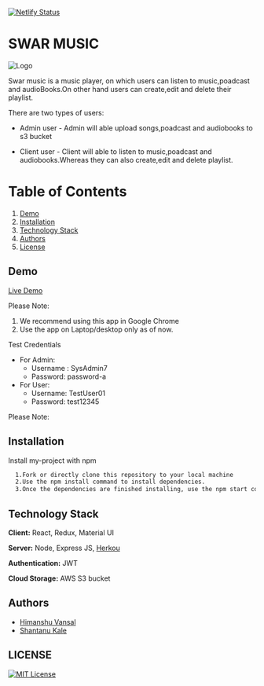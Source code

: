 [![Netlify Status](https://api.netlify.com/api/v1/badges/3a60744f-678f-4f08-a360-7d2e2dcb6560/deploy-status)](https://swar-music.netlify.app/)

# SWAR MUSIC

![Logo](https://swar-app.s3.ap-south-1.amazonaws.com/SwarLogo.png)

Swar music is a music player, on which users can listen to music,poadcast and audioBooks.On other hand users can create,edit and delete their playlist.

There are two types of users:

- Admin user - Admin will able upload songs,poadcast and audiobooks to s3 bucket

- Client user - Client will able to listen to music,poadcast and audiobooks.Whereas they
  can also create,edit and delete playlist.

# Table of Contents

1. [Demo](#demo)
2. [Installation](#installation)
3. [Technology Stack](#technology-stack)
4. [Authors](#authors)
5. [License](#license)

## Demo

[Live Demo](https://swar-music.netlify.app/)

Please Note:

1. We recommend using this app in Google Chrome
2. Use the app on Laptop/desktop only as of now.

Test Credentials

- For Admin:
  - Username : SysAdmin7
  - Password: password-a
- For User:
  - Username: TestUser01
  - Password: test12345

Please Note:

## Installation

Install my-project with npm

```bash
  1.Fork or directly clone this repository to your local machine
  2.Use the npm install command to install dependencies.
  3.Once the dependencies are finished installing, use the npm start command inside the root directory to open the app in your local browser of choice
```

## Technology Stack

**Client:** React, Redux, Material UI

**Server:** Node, Express JS, [Herkou](https://swar-music.herokuapp.com/)

**Authentication:** JWT

**Cloud Storage:** AWS S3 bucket

## Authors

- [Himanshu Vansal](https://github.com/himanshuvansal01)
- [Shantanu Kale](https://github.com/martianshaan)

## LICENSE

[![MIT License](https://img.shields.io/badge/License-MIT-green.svg)](https://choosealicense.com/licenses/mit/)
